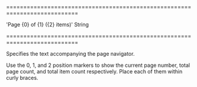 <!--**
/*-------------------------------------------
    Auto-generated file. Do not modify.
-------------------------------------------

**-->
===========================================================================
<!--default-->'Page {0} of {1} ({2} items)'<!--/default-->
<!--type-->String<!--/type-->
===========================================================================

<!--shortDescription-->
Specifies the text accompanying the page navigator.
<!--/shortDescription-->

<!--fullDescription-->
Use the 0, 1, and 2 position markers to show the current page number, total page count, and total item count respectively. Place each of them within curly braces.
<!--/fullDescription-->